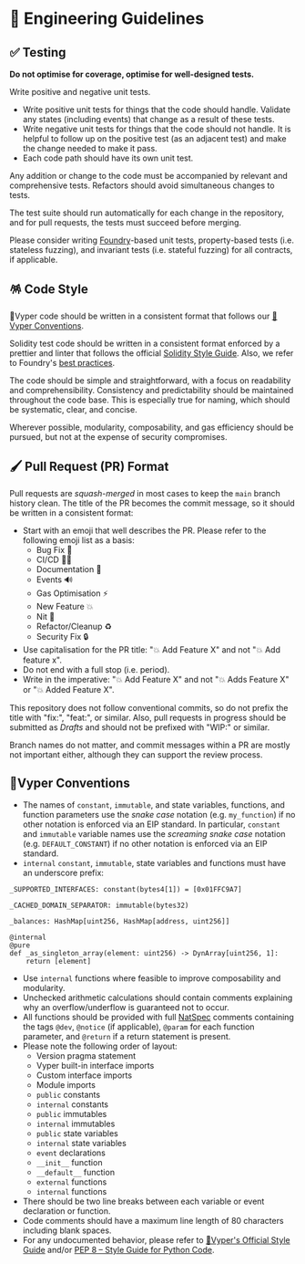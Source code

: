 # 📑 Engineering Guidelines

## ✅ Testing

**Do not optimise for coverage, optimise for well-designed tests.**

Write positive and negative unit tests.

- Write positive unit tests for things that the code should handle. Validate any states (including events) that change as a result of these tests.
- Write negative unit tests for things that the code should not handle. It is helpful to follow up on the positive test (as an adjacent test) and make the change needed to make it pass.
- Each code path should have its own unit test.

Any addition or change to the code must be accompanied by relevant and comprehensive tests. Refactors should avoid simultaneous changes to tests.

The test suite should run automatically for each change in the repository, and for pull requests, the tests must succeed before merging.

Please consider writing [Foundry](https://github.com/foundry-rs/foundry)-based unit tests, property-based tests (i.e. stateless fuzzing), and invariant tests (i.e. stateful fuzzing) for all contracts, if applicable.

## 🪅 Code Style

🐍Vyper code should be written in a consistent format that follows our [🐍Vyper Conventions](#vyper-conventions).

Solidity test code should be written in a consistent format enforced by a prettier and linter that follows the official [Solidity Style Guide](https://docs.soliditylang.org/en/latest/style-guide.html). Also, we refer to Foundry's [best practices](https://book.getfoundry.sh/tutorials/best-practices?highlight=security#best-practices).

The code should be simple and straightforward, with a focus on readability and comprehensibility. Consistency and predictability should be maintained throughout the code base. This is especially true for naming, which should be systematic, clear, and concise.

Wherever possible, modularity, composability, and gas efficiency should be pursued, but not at the expense of security compromises.

## 🖌 Pull Request (PR) Format

Pull requests are _squash-merged_ in most cases to keep the `main` branch history clean. The title of the PR becomes the commit message, so it should be written in a consistent format:

- Start with an emoji that well describes the PR. Please refer to the following emoji list as a basis:
  - Bug Fix 🐛
  - CI/CD 👷‍♂️
  - Documentation 📖
  - Events 🔊
  - Gas Optimisation ⚡️
  - New Feature 💥
  - Nit 🥢
  - Refactor/Cleanup ♻️
  - Security Fix 🔒
- Use capitalisation for the PR title: "💥 Add Feature X" and not "💥 Add feature x".
- Do not end with a full stop (i.e. period).
- Write in the imperative: "💥 Add Feature X" and not "💥 Adds Feature X" or "💥 Added Feature X".

This repository does not follow conventional commits, so do not prefix the title with "fix:", "feat:", or similar. Also, pull requests in progress should be submitted as _Drafts_ and should not be prefixed with "WIP:" or similar.

Branch names do not matter, and commit messages within a PR are mostly not important either, although they can support the review process.

## 🐍Vyper Conventions

- The names of `constant`, `immutable`, and state variables, functions, and function parameters use the _snake case_ notation (e.g. `my_function`) if no other notation is enforced via an EIP standard. In particular, `constant` and `immutable` variable names use the _screaming snake case_ notation (e.g. `DEFAULT_CONSTANT`) if no other notation is enforced via an EIP standard.
- `internal` `constant`, `immutable`, state variables and functions must have an underscore prefix:

```vyper
_SUPPORTED_INTERFACES: constant(bytes4[1]) = [0x01FFC9A7]

_CACHED_DOMAIN_SEPARATOR: immutable(bytes32)

_balances: HashMap[uint256, HashMap[address, uint256]]

@internal
@pure
def _as_singleton_array(element: uint256) -> DynArray[uint256, 1]:
    return [element]
```

- Use `internal` functions where feasible to improve composability and modularity.
- Unchecked arithmetic calculations should contain comments explaining why an overflow/underflow is guaranteed not to occur.
- All functions should be provided with full [NatSpec](https://docs.vyperlang.org/en/latest/natspec.html) comments containing the tags `@dev`, `@notice` (if applicable), `@param` for each function parameter, and `@return` if a return statement is present.
- Please note the following order of layout:
  - Version pragma statement
  - Vyper built-in interface imports
  - Custom interface imports
  - Module imports
  - `public` constants
  - `internal` constants
  - `public` immutables
  - `internal` immutables
  - `public` state variables
  - `internal` state variables
  - `event` declarations
  - `__init__` function
  - `__default__` function
  - `external` functions
  - `internal` functions
- There should be two line breaks between each variable or event declaration or function.
- Code comments should have a maximum line length of 80 characters including blank spaces.
- For any undocumented behavior, please refer to [🐍Vyper's Official Style Guide](https://docs.vyperlang.org/en/latest/style-guide.html) and/or [PEP 8 – Style Guide for Python Code](https://peps.python.org/pep-0008).
